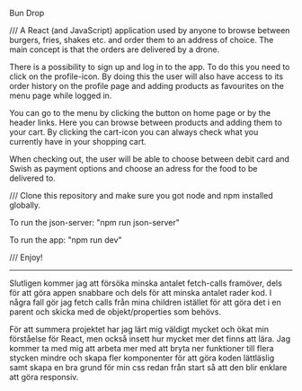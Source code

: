 Bun Drop

///
A React (and JavaScript) application used by anyone to browse between burgers, fries, shakes etc. and order them to an address of choice. The main concept is that the orders are delivered by a drone.

There is a possibility to sign up and log in to the app. To do this you need to click on the profile-icon. By doing this the user will also have access to its order history on the profile page and adding products as favourites on the menu page while logged in.

You can go to the menu by clicking the button on home page or by the header links. Here you can browse between products and adding them to your cart. By clicking the cart-icon you can always check what you currently have in your shopping cart.

When checking out, the user will be able to choose between debit card and Swish as payment options and choose an adress for the food to be delivered to.

///
Clone this repository and make sure you got node and npm installed globally.

To run the json-server:
"npm run json-server"

To run the app:
"npm run dev"

///
Enjoy!

<hr/>
Slutligen kommer jag att försöka minska antalet fetch-calls framöver, dels för att göra appen snabbare och dels för att minska antalet rader kod. I några fall gör jag fetch calls från mina children istället för att göra det i en parent och skicka med de objekt/properties som behövs.

För att summera projektet har jag lärt mig väldigt mycket och ökat min förståelse för React, men också insett hur mycket mer det finns att lära. Jag kommer ta med mig att arbeta mer med att bryta ner funktioner till flera stycken mindre och skapa fler komponenter för att göra koden lättläslig samt skapa en bra grund för min css redan från start så att den blir enklare att göra responsiv.
